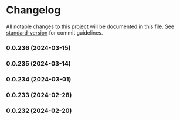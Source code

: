 # Changelog

All notable changes to this project will be documented in this file. See [standard-version](https://github.com/conventional-changelog/standard-version) for commit guidelines.

### 0.0.236 (2024-03-15)

### 0.0.235 (2024-03-14)

### 0.0.234 (2024-03-01)

### 0.0.233 (2024-02-28)

### 0.0.232 (2024-02-20)
